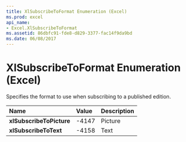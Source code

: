 ```yaml
---
title: XlSubscribeToFormat Enumeration (Excel)
ms.prod: excel
api_name:
- Excel.XlSubscribeToFormat
ms.assetid: 86dbfc91-fde8-d829-3377-fac14f9da9bd
ms.date: 06/08/2017
---
```



# XlSubscribeToFormat Enumeration (Excel)

Specifies the format to use when subscribing to a published edition.



|Name|Value|Description|
|:-----|:-----|:-----|
| **xlSubscribeToPicture**|-4147|Picture|
| **xlSubscribeToText**|-4158|Text|

